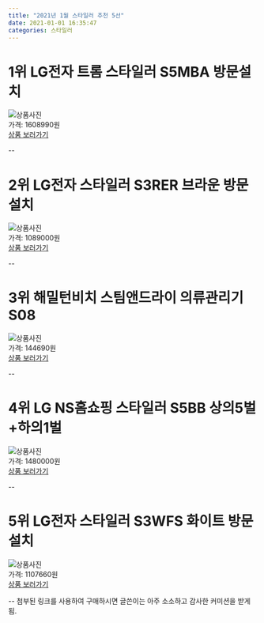 ```yaml
---
title: "2021년 1월 스타일러 추천 5선"
date: 2021-01-01 16:35:47
categories: 스타일러
---
```



# 1위 LG전자 트롬 스타일러 S5MBA 방문설치
![상품사진](https://static.coupangcdn.com/image/retail/images/3357721993527-01c0ab72-8043-4a93-bacd-14ab64b9f5dd.jpg)  
가격: 1608990원  
[상품 보러가기](https://link.coupang.com/re/AFFSDP?lptag=AF8330091&pageKey=1103962106&itemId=2064908486&vendorItemId=70388759359&traceid=V0-153-1aff1b58a825b433)  

--
# 2위 LG전자 스타일러 S3RER 브라운 방문설치
![상품사진](https://static.coupangcdn.com/image/retail/images/2019/12/18/14/2/fbe10810-2b80-485b-8e16-24cfb815068b.jpg)  
가격: 1089000원  
[상품 보러가기](https://link.coupang.com/re/AFFSDP?lptag=AF8330091&pageKey=1098820346&itemId=2057704494&vendorItemId=5241676582&traceid=V0-153-a8f9d17ba3b6b5b4)  

--
# 3위 해밀턴비치 스팀앤드라이 의류관리기 S08
![상품사진](https://static.coupangcdn.com/image/retail/images/2020/06/17/17/7/75c21ea8-4b17-4da2-b0fd-26e1fed2ee97.jpg)  
가격: 144690원  
[상품 보러가기](https://link.coupang.com/re/AFFSDP?lptag=AF8330091&pageKey=1713199478&itemId=2915555320&vendorItemId=70904228993&traceid=V0-153-5ee9d38c13d2f2a9)  

--
# 4위 LG NS홈쇼핑 스타일러 S5BB 상의5벌+하의1벌
![상품사진](https://static.coupangcdn.com/image/vendor_inventory/55e7/435241cba9f5a641fe2f550f324dff45368a6094912f1cb7267e42efaf9c.jpg)  
가격: 1480000원  
[상품 보러가기](https://link.coupang.com/re/AFFSDP?lptag=AF8330091&pageKey=303789074&itemId=955721795&vendorItemId=70178075298&traceid=V0-153-ec52605e4ff5ee12)  

--
# 5위 LG전자 스타일러 S3WFS 화이트 방문설치
![상품사진](https://static.coupangcdn.com/image/retail/images/2019/12/18/14/9/179f92f2-f475-4030-ba2b-de12bca63912.jpg)  
가격: 1107660원  
[상품 보러가기](https://link.coupang.com/re/AFFSDP?lptag=AF8330091&pageKey=1098820317&itemId=2057704473&vendorItemId=70056979245&traceid=V0-153-c6d5bc22158f6ff5)  

--
첨부된 링크를 사용하여 구매하시면 글쓴이는 아주 소소하고 감사한 커미션을 받게 됨.
